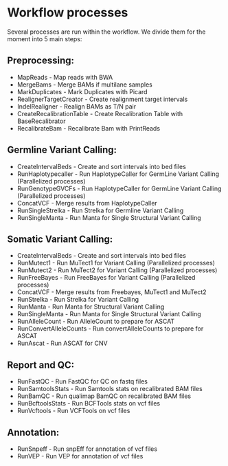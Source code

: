 # Workflow processes

Several processes are run within the workflow.
We divide them for the moment into 5 main steps:

## Preprocessing:

- MapReads - Map reads with BWA
- MergeBams - Merge BAMs if multilane samples
- MarkDuplicates - Mark Duplicates with Picard
- RealignerTargetCreator - Create realignment target intervals
- IndelRealigner - Realign BAMs as T/N pair
- CreateRecalibrationTable - Create Recalibration Table with BaseRecalibrator
- RecalibrateBam - Recalibrate Bam with PrintReads

## Germline Variant Calling:

- CreateIntervalBeds - Create and sort intervals into bed files
- RunHaplotypecaller - Run HaplotypeCaller for GermLine Variant Calling (Parallelized processes)
- RunGenotypeGVCFs - Run HaplotypeCaller for GermLine Variant Calling (Parallelized processes)
- ConcatVCF - Merge results from HaplotypeCaller
- RunSingleStrelka - Run Strelka for Germline Variant Calling
- RunSingleManta - Run Manta for Single Structural Variant Calling

## Somatic Variant Calling:

- CreateIntervalBeds - Create and sort intervals into bed files
- RunMutect1 - Run MuTect1 for Variant Calling (Parallelized processes)
- RunMutect2 - Run MuTect2 for Variant Calling (Parallelized processes)
- RunFreeBayes - Run FreeBayes for Variant Calling (Parallelized processes)
- ConcatVCF - Merge results from Freebayes, MuTect1 and MuTect2
- RunStrelka - Run Strelka for Variant Calling
- RunManta - Run Manta for Structural Variant Calling
- RunSingleManta - Run Manta for Single Structural Variant Calling
- RunAlleleCount - Run AlleleCount to prepare for ASCAT
- RunConvertAlleleCounts - Run convertAlleleCounts to prepare for ASCAT
- RunAscat - Run ASCAT for CNV

## Report and QC:

- RunFastQC - Run FastQC for QC on fastq files
- RunSamtoolsStats - Run Samtools stats on recalibrated BAM files
- RunBamQC - Run qualimap BamQC on recalibrated BAM files
- RunBcftoolsStats - Run BCFTools stats on vcf files
- RunVcftools - Run VCFTools on vcf files

## Annotation:

- RunSnpeff - Run snpEff for annotation of vcf files
- RunVEP - Run VEP for annotation of vcf files
